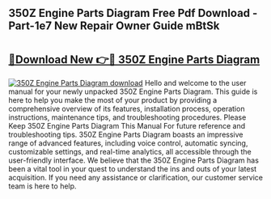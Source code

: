 ## 350Z Engine Parts Diagram Free Pdf Download - Part-1e7 New Repair Owner Guide mBtSk

# <h2><a href="http://dfjknyr.blite.top/?on=350Z+Engine+Parts+Diagram">🔗Download New 👉🔴 350Z Engine Parts Diagram</a></h2>

[![350Z Engine Parts Diagram download](https://i.imgur.com/lujVjoI.png)](http://dfjknyr.blite.top/?on=350Z+Engine+Parts+Diagram)
Hello and welcome to the user manual for your newly unpacked 350Z Engine Parts Diagram. This guide is here to help you make the most of your product by providing a comprehensive overview of its features, installation process, operation instructions, maintenance tips, and troubleshooting procedures. Please Keep 350Z Engine Parts Diagram This Manual For future reference and troubleshooting tips. 350Z Engine Parts Diagram boasts an impressive range of advanced features, including voice control, automatic syncing, customizable settings, and real-time analytics, all accessible through the user-friendly interface. We believe that the 350Z Engine Parts Diagram has been a vital tool in your quest to understand the ins and outs of your latest acquisition. If you need any assistance or clarification, our customer service team is here to help.
